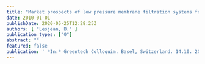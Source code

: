 ```yaml
---
title: "Market prospects of low pressure membrane filtration systems for water purification"
date: 2010-01-01
publishDate: 2020-05-25T12:28:25Z
authors: [ "Lesjean, B." ]
publication_types: ["0"]
abstract: ""
featured: false
publication: ' *In:* Greentech Colloquim. Basel, Switzerland. 14.10. 2010'
---
```


